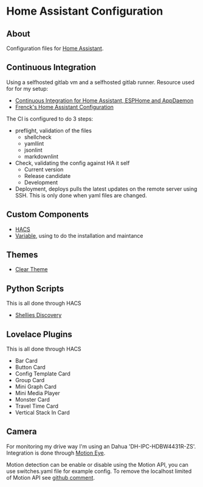 # Home Assistant Configuration

## About

Configuration files for [Home Assistant](https://home-assistant.io).

## Continuous Integration

Using a selfhosted gitlab vm and a selfhosted gitlab runner. Resource used for for my setup:

- [Continuous Integration for Home Assistant, ESPHome and AppDaemon](https://webworxshop.com/continuous-integration-for-home-assistant-esphome-and-appdaemon/)
- [Frenck's Home Assistant Configuration](https://github.com/frenck/home-assistant-config)

The CI is configured to do 3 steps:

- preflight, validation of the files
  - shellcheck
  - yamllint
  - jsonlint
  - markdownlint
- Check, validating the config against HA it self
  - Current version
  - Release candidate
  - Development
- Deployment, deploys pulls the latest updates on the remote server using SSH. This is only done when yaml files are changed.

## Custom Components

- [HACS](https://hacs.xyz/)
- [Variable](https://github.com/rogro82/hass-variables),
   using to do the installation and maintance

## Themes

- [Clear Theme](https://community.home-assistant.io/t/clear-theme/100464)

## Python Scripts

This is all done through HACS

- [Shellies Discovery](https://github.com/bieniu/ha-shellies-discovery)

## Lovelace Plugins

This is all done through HACS

- Bar Card
- Button Card
- Config Template Card
- Group Card
- Mini Graph Card
- Mini Media Player
- Monster Card
- Travel Time Card
- Vertical Stack In Card

## Camera

For monitoring my drive way I'm using an Dahua 'DH-IPC-HDBW4431R-ZS'. Integration is done through [Motion Eye](https://github.com/ccrisan/motioneye). 

Motion detection can be enable or disable using the Motion API, you can use switches.yaml file for example config. To remove the localhost limited of Motion API see [github comment](https://github.com/ccrisan/motioneye/issues/800#issuecomment-453689160).
